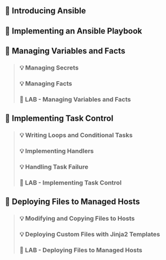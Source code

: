 ## :bookmark_tabs: Introducing Ansible

## :bookmark_tabs: Implementing an Ansible Playbook

## :bookmark_tabs: Managing Variables and Facts
> ###	:bulb: Managing Secrets
> ###	:bulb: Managing Facts
> ###	:dvd: LAB - Managing Variables and Facts

## :bookmark_tabs: Implementing Task Control
> ###	:bulb: Writing Loops and Conditional Tasks
> ###	:bulb: Implementing Handlers
> ###	:bulb: Handling Task Failure
> ###	:dvd: LAB - Implementing Task Control

## :bookmark_tabs: Deploying Files to Managed Hosts
> ###	:bulb: Modifying and Copying Files to Hosts
> ###	:bulb: Deploying Custom Files with Jinja2 Templates
> ###	:dvd: LAB - Deploying Files to Managed Hosts
